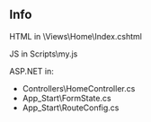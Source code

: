Info
-------

HTML in \Views\Home\Index.cshtml

JS in Scripts\my.js

ASP.NET in: 

 * Controllers\HomeController.cs
 * App_Start\FormState.cs
 * App_Start\RouteConfig.cs